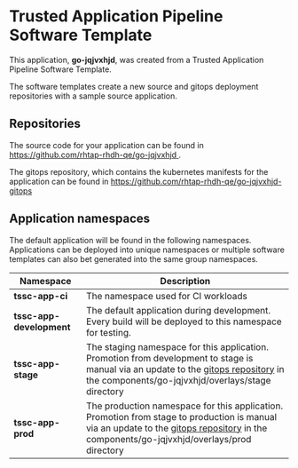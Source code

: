# Trusted Application Pipeline Software Template

This application, **go-jqjvxhjd**, was created from a Trusted Application Pipeline Software Template.

The software templates create a new source and gitops deployment repositories with a sample source application. 

## Repositories

The source code for your application can be found in [https://github.com/rhtap-rhdh-qe/go-jqjvxhjd ](https://github.com/rhtap-rhdh-qe/go-jqjvxhjd ).
 
The gitops repository, which contains the kubernetes manifests for the application can be found in 
[https://github.com/rhtap-rhdh-qe/go-jqjvxhjd-gitops ](https://github.com/rhtap-rhdh-qe/go-jqjvxhjd-gitops ) 

## Application namespaces 

The default application will be found in the following namespaces. Applications can be deployed into unique namespaces or multiple software templates can also bet generated into the same group namespaces.  

|  Namespace   |  Description   |  
| -------- | -------- |
| **tssc-app-ci** | The namespace used for CI workloads |
| **tssc-app-development** | The default application during development. Every build will be deployed to this namespace for testing. |
| **tssc-app-stage** | The staging namespace for this application. Promotion from development to stage is manual via an update to the [gitops repository](https://github.com/rhtap-rhdh-qe/go-jqjvxhjd-gitops ) in the components/go-jqjvxhjd/overlays/stage directory |
| **tssc-app-prod** | The production namespace for this application. Promotion from stage to production is manual via an update to the [gitops repository](https://github.com/rhtap-rhdh-qe/go-jqjvxhjd-gitops ) in the components/go-jqjvxhjd/overlays/prod directory |